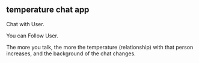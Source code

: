 ## temperature chat app

Chat with User.

You can Follow User.

The more you talk, the more the temperature (relationship) with that person increases, and the background of  the chat changes.